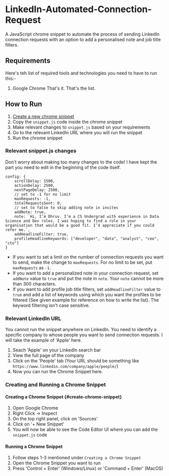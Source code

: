 # LinkedIn-Automated-Connection-Request
A JavaScript chrome snippet to automate the process of sending  LinkedIn connection requests with an option to add a personalised note and job title filters.

## Requirements
Here's teh list of required tools and technologies you need to have to run this:-
1. Google Chrome
That's it. That's the list.

## How to Run
1. [Create a new chrome snippet](#create-chrome-snippet)
2. Copy the `snippet.js` code inside the chrome snippet
3. Make relevant changes to `snippet.js` based on your requirements
4. Go to the relevant LinkedIn URL where you will run the snippet
5. Run the chrome snippet

### Relevant snippet.js changes
Don't worry about making too many changes to the code! I have kept the part you need to edit in the beginning of the code itself.
```console
config: {
    scrollDelay: 1500,
    actionDelay: 2500,
    nextPageDelay: 2500,
    // set to -1 for no limit
    maxRequests: -1,
    totalRequestsSent: 0,
    // set to false to skip adding note in invites
    addNote: true,
    note: `Hi, I’m Dhruv. I’m a CS Undergrad with experience in Data Science and Dev roles. I was hoping to find a role in your organisation that would be a good fit. I’d appreciate if you could refer me.`,
    addHeadlineFilter: true,
    profileHeadlineKeywords: ["developer", "data", "analyst", "ceo", "cto"]
}
```
- If you want to set a limit on the number of connection requests you want to send, make the change to `maxRequests`. For no limit to be set, put `maxRequests` as `-1`.
- If you want to add a personalized note in your connection request, set `addNote` value to `true` and put the note in `note`. Your `note` cannot be more than 300 characters.
- If you want to add profile job title filters, set `addHeadlineFilter` value to `true` and add a list of keywords using which you want the profiles to be filtered (See given example for reference on how to write the list). The keyword filtering isn't case sensitive.

### Relevant LinkedIn URL
You cannot run the snippet anywhere on LinkedIn. You need to identify a specific company to whose people you want to send connection requests. I will take the example of 'Apple' here.

1. Seach 'Apple' on your LinkedIn search bar
2. View the full page of the company
3. Click on the 'People' tab (Your URL should be something like `https://www.linkedin.com/company/apple/people/`)
4. Now you can run the Chrome Snippet here.

### Creating and Running a Chrome Snippet
#### Creating a Chrome Snippet {#create-chrome-snippet}
1. Open Google Chrome
2. Right Click -> Inspect
3. On the top right panel, click on 'Sources'
4. Click on '+ New Snippet'
5. You will now be able to see the Code Editor UI where you can add the `snippet.js` code

#### Running a Chrome Snippet
1. Follow steps 1-3 mentioned under `Creating a Chrome Snippet`
2. Open the Chrome Snippet you want to run
3. Press 'Control + Enter' (Windows/Linux) or 'Command + Enter' (MacOS)
